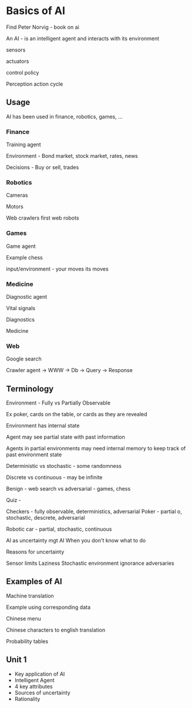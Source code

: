 # Basics of AI

Find Peter Norvig - book on ai


An AI - is an intelligent agent and interacts with its environment

sensors

actuators

control policy

Perception action cycle

## Usage 

AI has been used in finance, robotics, games, ...

### Finance

Training agent

Environment - Bond market, stock market, rates, news

Decisions - Buy or sell, trades

### Robotics

Cameras

Motors

Web crawlers first web robots

### Games

Game agent 

Example chess

input/environment - your moves
its moves

### Medicine

Diagnostic agent

Vital signals

Diagnostics

Medicine

### Web

Google search

Crawler agent -> WWW -> Db -> Query -> Response 

## Terminology

Environment - Fully vs Partially Observable

Ex poker, cards on the table, or cards as they are revealed

Environment has internal state

Agent may see partial state with past information

Agents in partial environments may need internal memory to keep track of past environment state

Deterministic vs stochastic - some randomness

Discrete vs continuous - may be infinite 

Benign - web search vs adversarial - games, chess



Quiz - 

Checkers - fully observable, deterministics, adversarial
Poker - partial o, stochastic, descrete, adversarial

Robotic car - partial, stochastic, continuous


AI as uncertainty mgt
AI When you don't know what to do

Reasons for uncertainty

Sensor limits
Laziness
Stochastic environment
ignorance
adversaries


## Examples of AI

Machine translation

Example using corresponding data 

Chinese menu

Chinese characters to english translation

Probability tables

## Unit 1

- Key application of AI
- Intelligent Agent
- 4 key attributes
- Sources of uncertainty
- Rationality



